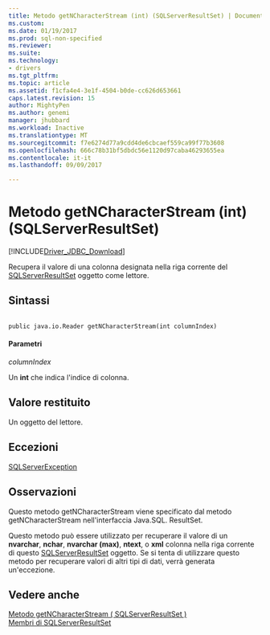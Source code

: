 ```yaml
---
title: Metodo getNCharacterStream (int) (SQLServerResultSet) | Documenti Microsoft
ms.custom: 
ms.date: 01/19/2017
ms.prod: sql-non-specified
ms.reviewer: 
ms.suite: 
ms.technology:
- drivers
ms.tgt_pltfrm: 
ms.topic: article
ms.assetid: f1cfa4e4-3e1f-4504-b0de-cc626d653661
caps.latest.revision: 15
author: MightyPen
ms.author: genemi
manager: jhubbard
ms.workload: Inactive
ms.translationtype: MT
ms.sourcegitcommit: f7e6274d77a9cdd4de6cbcaef559ca99f77b3608
ms.openlocfilehash: 666c78b31bf5dbdc56e1120d97caba46293655ea
ms.contentlocale: it-it
ms.lasthandoff: 09/09/2017

---
```

# <a name="getncharacterstream-method-int-sqlserverresultset"></a>Metodo getNCharacterStream (int) (SQLServerResultSet)
[!INCLUDE[Driver_JDBC_Download](../../../includes/driver_jdbc_download.md)]

  Recupera il valore di una colonna designata nella riga corrente del [SQLServerResultSet](../../../connect/jdbc/reference/sqlserverresultset-class.md) oggetto come lettore.  
  
## <a name="syntax"></a>Sintassi  
  
```  
  
public java.io.Reader getNCharacterStream(int columnIndex)  
```  
  
#### <a name="parameters"></a>Parametri  
 *columnIndex*  
  
 Un **int** che indica l'indice di colonna.  
  
## <a name="return-value"></a>Valore restituito  
 Un oggetto del lettore.  
  
## <a name="exceptions"></a>Eccezioni  
 [SQLServerException](../../../connect/jdbc/reference/sqlserverexception-class.md)  
  
## <a name="remarks"></a>Osservazioni  
 Questo metodo getNCharacterStream viene specificato dal metodo getNCharacterStream nell'interfaccia Java.SQL. ResultSet.  
  
 Questo metodo può essere utilizzato per recuperare il valore di un **nvarchar**, **nchar**, **nvarchar (max)**, **ntext**, o **xml** colonna nella riga corrente di questo [SQLServerResultSet](../../../connect/jdbc/reference/sqlserverresultset-class.md) oggetto. Se si tenta di utilizzare questo metodo per recuperare valori di altri tipi di dati, verrà generata un'eccezione.  
  
## <a name="see-also"></a>Vedere anche  
 [Metodo getNCharacterStream &#40; SQLServerResultSet &#41;](../../../connect/jdbc/reference/getncharacterstream-method-sqlserverresultset.md)   
 [Membri di SQLServerResultSet](../../../connect/jdbc/reference/sqlserverresultset-members.md)  
  
  

